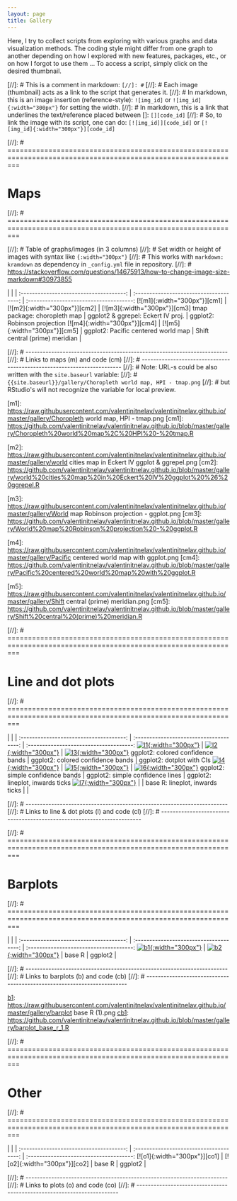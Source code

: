 ```yaml
---
layout: page
title: Gallery
---
```


Here, I try to collect scripts from exploring with various graphs and data visualization methods. The coding style might differ from one graph to another depending on how I explored with new features, packages, etc., or on how I forgot to use them ... To access a script, simply click on the desired thumbnail.

[//]: # This is a comment in markdown: `[//]: #` 
[//]: # Each image (thumbnail) acts as a link to the script that generates it.
[//]: # In markdown, this is an image insertion (reference-style): `![img_id]` or `![img_id]{:width="300px"}` for setting the width.
[//]: # In markdown, this is a link that underlines the text/reference placed between []: `[][code_id]` 
[//]: # So, to link the image with its script, one can do: `[![img_id]][code_id]` or `[![img_id]{:width="300px"}][code_id]`


[//]: # ===============================================================================================================
# Maps
[//]: # ===============================================================================================================

[//]: # Table of graphs/images (in 3 columns)
[//]: # Set width or height of images with syntax like `{:width="300px"}`
[//]: # This works with `markdown: kramdown` as dependency in `_config.yml` file in repository.
[//]: # https://stackoverflow.com/questions/14675913/how-to-change-image-size-markdown#30973855

|                                       |                                         |
:-------------------------------------: | :-------------------------------------: | :-------------------------------------:
[![m1]{:width="300px"}][cm1]            | [![m2]{:width="300px"}][cm2]            | [![m3]{:width="300px"}][cm3]
tmap package: choropleth map            | ggplot2 & ggrepel: Eckert IV proj.      | ggplot2: Robinson projection
[![m4]{:width="300px"}][cm4]            | [![m5]{:width="300px"}][cm5]            |
ggplot2: Pacific centered world map     | Shift central (prime) meridian          |


[//]: # -----------------------------------------------------------------------
[//]: # Links to maps (m) and code (cm)
[//]: # -----------------------------------------------------------------------
[//]: # Note: URL-s could be also written with the `site.baseurl` variable: 
[//]: # `{{site.baseurl}}/gallery/Choropleth world map, HPI - tmap.png`
[//]: # but RStudio's will not recognize the variable for local preview.

[m1]: https://raw.githubusercontent.com/valentinitnelav/valentinitnelav.github.io/master/gallery/Choropleth world map, HPI - tmap.png
[cm1]: https://github.com/valentinitnelav/valentinitnelav.github.io/blob/master/gallery/Choropleth%20world%20map%2C%20HPI%20-%20tmap.R

[m2]: https://raw.githubusercontent.com/valentinitnelav/valentinitnelav.github.io/master/gallery/world cities map in Eckert IV ggplot & ggrepel.png
[cm2]: https://github.com/valentinitnelav/valentinitnelav.github.io/blob/master/gallery/world%20cities%20map%20in%20Eckert%20IV%20ggplot%20%26%20ggrepel.R

[m3]: https://raw.githubusercontent.com/valentinitnelav/valentinitnelav.github.io/master/gallery/World map Robinson projection - ggplot.png
[cm3]: https://github.com/valentinitnelav/valentinitnelav.github.io/blob/master/gallery/World%20map%20Robinson%20projection%20-%20ggplot.R

[m4]: https://raw.githubusercontent.com/valentinitnelav/valentinitnelav.github.io/master/gallery/Pacific centered world map with ggplot.png
[cm4]: https://github.com/valentinitnelav/valentinitnelav.github.io/blob/master/gallery/Pacific%20centered%20world%20map%20with%20ggplot.R

[m5]: https://raw.githubusercontent.com/valentinitnelav/valentinitnelav.github.io/master/gallery/Shift central (prime) meridian.png
[cm5]: https://github.com/valentinitnelav/valentinitnelav.github.io/blob/master/gallery/Shift%20central%20(prime)%20meridian.R


[//]: # ===============================================================================================================
# Line and dot plots
[//]: # ===============================================================================================================

|                                       |                                         |
:-------------------------------------: | :-------------------------------------: | :-------------------------------------:
[![l1]{:width="300px"}][cl1]            | [![l2]{:width="300px"}][cl2]            | [![l3]{:width="300px"}][cl3]
ggplot2: colored confidence bands       | ggplot2: colored confidence bands       | ggplot2: dotplot with CIs
[![l4]{:width="300px"}][cl4]            | [![l5]{:width="300px"}][cl5]            | [![l6]{:width="300px"}][cl6]
ggplot2: simple confidence bands        | ggplot2: simple confidence lines        | ggplot2: lineplot, inwards ticks
[![l7]{:width="300px"}][cl7]            | |
base R: lineplot, inwards ticks         | |

[//]: # -----------------------------------------------------------------------
[//]: # Links to line & dot plots (l) and code (cl)
[//]: # -----------------------------------------------------------------------

[l1]: https://raw.githubusercontent.com/valentinitnelav/valentinitnelav.github.io/master/gallery/colored_confidence_bands.png
[cl1]: https://github.com/valentinitnelav/valentinitnelav.github.io/blob/master/gallery/colored_confidence_bands.R

[l2]: https://raw.githubusercontent.com/valentinitnelav/valentinitnelav.github.io/master/gallery/colored_confidence_lines.png
[cl2]: https://github.com/valentinitnelav/valentinitnelav.github.io/blob/master/gallery/colored_confidence_lines.R

[l3]: https://raw.githubusercontent.com/valentinitnelav/valentinitnelav.github.io/master/gallery/dotplot_ci_bars.png
[cl3]: https://github.com/valentinitnelav/valentinitnelav.github.io/blob/master/gallery/dotplot_ci_bars.R

[l4]: https://raw.githubusercontent.com/valentinitnelav/valentinitnelav.github.io/master/gallery/simple_confidence_bands.png
[cl4]: https://github.com/valentinitnelav/valentinitnelav.github.io/blob/master/gallery/simple_confidence_bands.R

[l5]: https://raw.githubusercontent.com/valentinitnelav/valentinitnelav.github.io/master/gallery/simple_confidence_lines.png
[cl5]: https://github.com/valentinitnelav/valentinitnelav.github.io/blob/master/gallery/simple_confidence_lines.R

[l6]: https://raw.githubusercontent.com/valentinitnelav/valentinitnelav.github.io/master/gallery/lineplot_inwards_ticks_ggplot.png
[cl6]: https://github.com/valentinitnelav/valentinitnelav.github.io/blob/master/gallery/lineplot_inwards_ticks_ggplot.R

[l7]: https://raw.githubusercontent.com/valentinitnelav/valentinitnelav.github.io/master/gallery/lineplot_inwards_ticks_base_R_plot.png
[cl7]: https://github.com/valentinitnelav/valentinitnelav.github.io/blob/master/gallery/lineplot_inwards_ticks_base_R_plot.R

[//]: # ===============================================================================================================
# Barplots
[//]: # ===============================================================================================================

|                                       |                                         |
:-------------------------------------: | :-------------------------------------: | :-------------------------------------:
[![b1]{:width="300px"}][cb1]            | [![b2]{:width="300px"}][cb2]            | 
base R                                  | ggplot2                                 |


[//]: # -----------------------------------------------------------------------
[//]: # Links to barplots (b) and code (cb)
[//]: # -----------------------------------------------------------------------

[b1]: https://raw.githubusercontent.com/valentinitnelav/valentinitnelav.github.io/master/gallery/barplot base R (1).png
[cb1]: https://github.com/valentinitnelav/valentinitnelav.github.io/blob/master/gallery/barplot_base_r_1.R

[b2]: https://raw.githubusercontent.com/valentinitnelav/valentinitnelav.github.io/master/gallery/barplot_ggplot_dodged_1.png
[cb2]: https://github.com/valentinitnelav/valentinitnelav.github.io/blob/master/gallery/barplot_ggplot_dodged_1.R


[//]: # ===============================================================================================================
# Other
[//]: # ===============================================================================================================

|                                       |                                         |
:-------------------------------------: | :-------------------------------------: | :-------------------------------------:
[![o1]{:width="300px"}][co1]            | [![o2]{:width="300px"}][co2]            | 
base R                                  | ggplot2                                 |


[//]: # -----------------------------------------------------------------------
[//]: # Links to plots (o) and code (co)
[//]: # -----------------------------------------------------------------------

[b1]: https://raw.githubusercontent.com/valentinitnelav/valentinitnelav.github.io/master/assets/2018-01-07-ggtree/tree_labeled.png
[cb1]: https://rawgit.com/valentinitnelav/valentinitnelav.github.io/master/assets/2018-01-07-ggtree/2018-01-07-ggtree.html

[b2]: https://raw.githubusercontent.com/valentinitnelav/valentinitnelav.github.io/master/assets/2018-01-07-ggtree/tree_labeled_bars.png
[cb2]: https://rawgit.com/valentinitnelav/valentinitnelav.github.io/master/assets/2018-01-07-ggtree/2018-01-07-ggtree.html